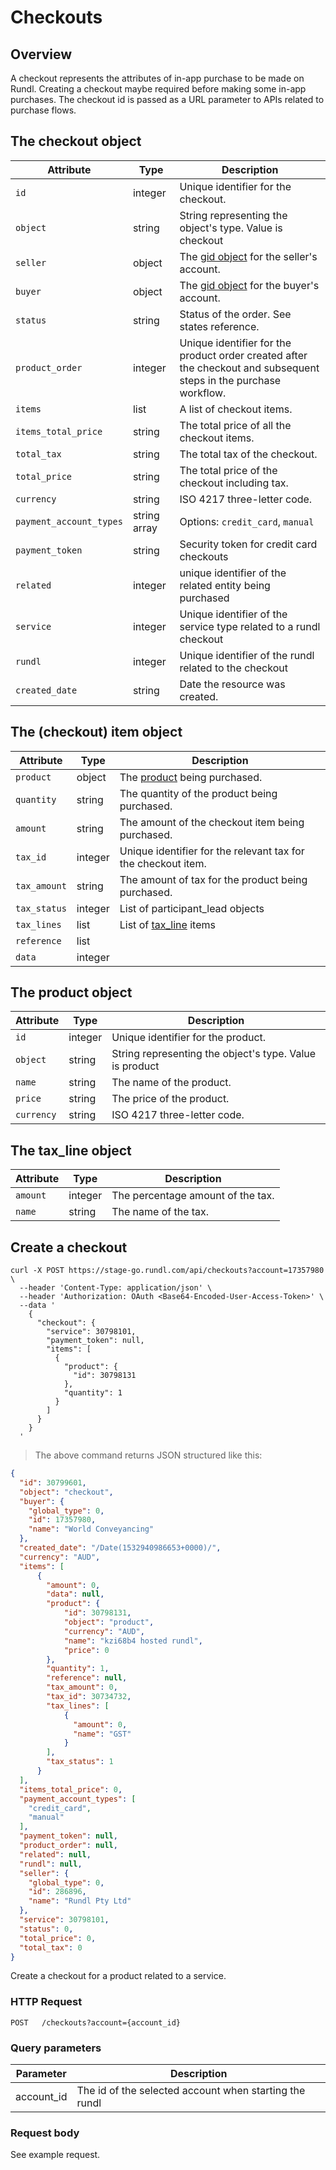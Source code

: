 # Checkouts

## Overview

A checkout represents the attributes of in-app purchase to be made on Rundl. Creating a checkout maybe required before making some in-app purchases. The checkout id is passed as a URL parameter to APIs related to purchase flows.

## The checkout object

Attribute | Type | Description
--------- | ------- | -----------
`id` | integer | Unique identifier for the checkout.
`object` | string | String representing the object's type. Value is checkout
`seller` | object | The [gid object](#the-gid-object) for the seller's account.
`buyer` | object | The [gid object](#the-gid-object) for the buyer's account.
`status` | string | Status of the order. See states reference.
`product_order` | integer | Unique identifier for the product order created after the checkout and subsequent steps in the purchase workflow. 
`items` | list | A list of checkout items.
`items_total_price` | string | The total price of all the checkout items.
`total_tax` | string | The total tax of the checkout.
`total_price` | string | The total price of the checkout including tax.
`currency` | string | ISO 4217 three-letter code.
`payment_account_types` | string array | Options: `credit_card`, `manual` 
`payment_token` | string | Security token for credit card checkouts
`related` | integer | unique identifier of the related entity being purchased
`service` | integer | Unique identifier of the service type related to a rundl checkout
`rundl` | integer | Unique identifier of the rundl related to the checkout
`created_date` | string | Date the resource was created.

## The (checkout) item object

Attribute | Type | Description
--------- | ------- | -----------
`product` | object | The [product](#the-product-object) being purchased.
`quantity` | string | The quantity of the product being purchased.
`amount` | string | The amount of the checkout item being purchased.
`tax_id` | integer | Unique identifier for the relevant tax for the checkout item.
`tax_amount` | string | The amount of tax for the product being purchased.
`tax_status` | integer | List of participant_lead objects
`tax_lines` | list | List of [tax_line](#the-tax_line-object) items
`reference` | list | 
`data` | integer | 

## The product object

Attribute | Type | Description
--------- | ------- | -----------
`id` | integer | Unique identifier for the product.
`object` | string | String representing the object's type. Value is product
`name` | string | The name of the product.
`price` | string | The price of the product.
`currency` | string | ISO 4217 three-letter code.

## The tax_line object

Attribute | Type | Description
--------- | ------- | -----------
`amount` | integer | The percentage amount of the tax.
`name` | string | The name of the tax.

## Create a checkout

```shell
curl -X POST https://stage-go.rundl.com/api/checkouts?account=17357980 \ 
  --header 'Content-Type: application/json' \
  --header 'Authorization: OAuth <Base64-Encoded-User-Access-Token>' \
  --data '
    {
      "checkout": {
        "service": 30798101,
        "payment_token": null,
        "items": [
          {
            "product": {
              "id": 30798131
            },
            "quantity": 1
          }
        ]
      }
    }
  '
```

> The above command returns JSON structured like this:

```json
{
  "id": 30799601,
  "object": "checkout",
  "buyer": {
    "global_type": 0,
    "id": 17357980,
    "name": "World Conveyancing"
  },
  "created_date": "/Date(1532940986653+0000)/",
  "currency": "AUD",
  "items": [
      {
        "amount": 0,
        "data": null,
        "product": {
            "id": 30798131,
            "object": "product",
            "currency": "AUD",
            "name": "kzi68b4 hosted rundl",
            "price": 0
        },
        "quantity": 1,
        "reference": null,
        "tax_amount": 0,
        "tax_id": 30734732,
        "tax_lines": [
            {
              "amount": 0,
              "name": "GST"
            }
        ],
        "tax_status": 1
      }
  ],
  "items_total_price": 0,
  "payment_account_types": [
    "credit_card",
    "manual"
  ],
  "payment_token": null,
  "product_order": null,
  "related": null,
  "rundl": null,
  "seller": {
    "global_type": 0,
    "id": 286896,
    "name": "Rundl Pty Ltd"
  },
  "service": 30798101,
  "status": 0,
  "total_price": 0,
  "total_tax": 0
}
```

Create a checkout for a product related to a service.

### HTTP Request

`POST	/checkouts?account={account_id}`

### Query parameters

Parameter | Description
--------- | -----------
account_id | The id of the selected account when starting the rundl


### Request body

See example request.